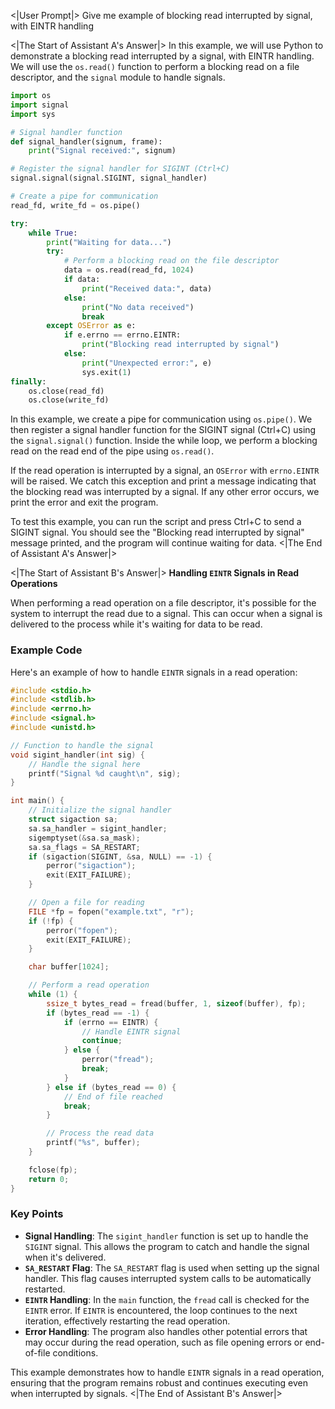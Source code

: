 <|User Prompt|>
Give me example of blocking read interrupted by signal, with EINTR handling

<|The Start of Assistant A's Answer|>
In this example, we will use Python to demonstrate a blocking read interrupted by a signal, with EINTR handling. We will use the `os.read()` function to perform a blocking read on a file descriptor, and the `signal` module to handle signals.

```python
import os
import signal
import sys

# Signal handler function
def signal_handler(signum, frame):
    print("Signal received:", signum)

# Register the signal handler for SIGINT (Ctrl+C)
signal.signal(signal.SIGINT, signal_handler)

# Create a pipe for communication
read_fd, write_fd = os.pipe()

try:
    while True:
        print("Waiting for data...")
        try:
            # Perform a blocking read on the file descriptor
            data = os.read(read_fd, 1024)
            if data:
                print("Received data:", data)
            else:
                print("No data received")
                break
        except OSError as e:
            if e.errno == errno.EINTR:
                print("Blocking read interrupted by signal")
            else:
                print("Unexpected error:", e)
                sys.exit(1)
finally:
    os.close(read_fd)
    os.close(write_fd)
```

In this example, we create a pipe for communication using `os.pipe()`. We then register a signal handler function for the SIGINT signal (Ctrl+C) using the `signal.signal()` function. Inside the while loop, we perform a blocking read on the read end of the pipe using `os.read()`.

If the read operation is interrupted by a signal, an `OSError` with `errno.EINTR` will be raised. We catch this exception and print a message indicating that the blocking read was interrupted by a signal. If any other error occurs, we print the error and exit the program.

To test this example, you can run the script and press Ctrl+C to send a SIGINT signal. You should see the "Blocking read interrupted by signal" message printed, and the program will continue waiting for data.
<|The End of Assistant A's Answer|>

<|The Start of Assistant B's Answer|>
**Handling `EINTR` Signals in Read Operations**

When performing a read operation on a file descriptor, it's possible for the system to interrupt the read due to a signal. This can occur when a signal is delivered to the process while it's waiting for data to be read.

### Example Code

Here's an example of how to handle `EINTR` signals in a read operation:

```c
#include <stdio.h>
#include <stdlib.h>
#include <errno.h>
#include <signal.h>
#include <unistd.h>

// Function to handle the signal
void sigint_handler(int sig) {
    // Handle the signal here
    printf("Signal %d caught\n", sig);
}

int main() {
    // Initialize the signal handler
    struct sigaction sa;
    sa.sa_handler = sigint_handler;
    sigemptyset(&sa.sa_mask);
    sa.sa_flags = SA_RESTART;
    if (sigaction(SIGINT, &sa, NULL) == -1) {
        perror("sigaction");
        exit(EXIT_FAILURE);
    }

    // Open a file for reading
    FILE *fp = fopen("example.txt", "r");
    if (!fp) {
        perror("fopen");
        exit(EXIT_FAILURE);
    }

    char buffer[1024];

    // Perform a read operation
    while (1) {
        ssize_t bytes_read = fread(buffer, 1, sizeof(buffer), fp);
        if (bytes_read == -1) {
            if (errno == EINTR) {
                // Handle EINTR signal
                continue;
            } else {
                perror("fread");
                break;
            }
        } else if (bytes_read == 0) {
            // End of file reached
            break;
        }

        // Process the read data
        printf("%s", buffer);
    }

    fclose(fp);
    return 0;
}
```

### Key Points

-   **Signal Handling**: The `sigint_handler` function is set up to handle the `SIGINT` signal. This allows the program to catch and handle the signal when it's delivered.
-   **`SA_RESTART` Flag**: The `SA_RESTART` flag is used when setting up the signal handler. This flag causes interrupted system calls to be automatically restarted.
-   **`EINTR` Handling**: In the `main` function, the `fread` call is checked for the `EINTR` error. If `EINTR` is encountered, the loop continues to the next iteration, effectively restarting the read operation.
-   **Error Handling**: The program also handles other potential errors that may occur during the read operation, such as file opening errors or end-of-file conditions.

This example demonstrates how to handle `EINTR` signals in a read operation, ensuring that the program remains robust and continues executing even when interrupted by signals.
<|The End of Assistant B's Answer|>